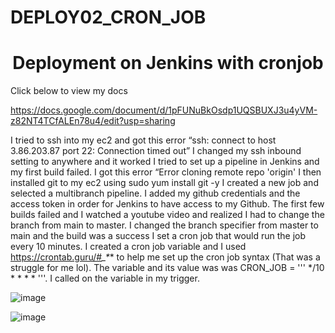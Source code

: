 # DEPLOY02_CRON_JOB

<h1 align=center>Deployment on Jenkins with cronjob</h1>

Click below to view my docs

https://docs.google.com/document/d/1pFUNuBkOsdp1UQSBUXJ3u4yVM-z82NT4TCfALEn78u4/edit?usp=sharing

I tried to ssh into my ec2 and got this error “ssh: connect to host 3.86.203.87 port 22: Connection timed out”
I changed my ssh inbound setting to anywhere and it worked
I tried to set up a pipeline in Jenkins and my first build failed.  I got this error “Error cloning remote repo 'origin'
I then installed git to my ec2 using sudo yum install git -y
I created a new job and selected a multibranch pipeline.
I added my github credentials and the access token in order for Jenkins to have access to my Github.
The first few builds failed and I watched a youtube video and realized I had to change the branch from main to master.
I changed the branch specifier from master to main and the build was a success
I set a cron job that would run the job every 10 minutes. I created a cron job variable and I used https://crontab.guru/#*_*_*_* to help me set up the cron job syntax (That was a struggle for me lol). The variable and its value was was  CRON_JOB = '''  */10 * * * * '''. I called on the variable in my trigger. 


![image](https://user-images.githubusercontent.com/16675605/138933752-7d6b6ad1-5dd6-45cc-a099-dba408fbc303.png)

![image](https://user-images.githubusercontent.com/16675605/138933861-5c2a4066-786d-406a-82f6-f6d9c6659716.png)
